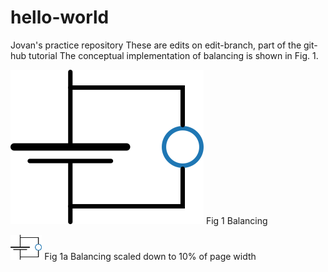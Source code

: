 # hello-world
Jovan's practice repository
These are edits on edit-branch, part of the git-hub tutorial
The conceptual implementation of balancing is shown in Fig. 1.  

![balancing](https://github.com/jbebic/hello-world/blob/master/balancing.png)
Fig 1 Balancing 

<img src="balancing.png" alt="sketch" style="width:10%;"/>
Fig 1a Balancing scaled down to 10% of page width

